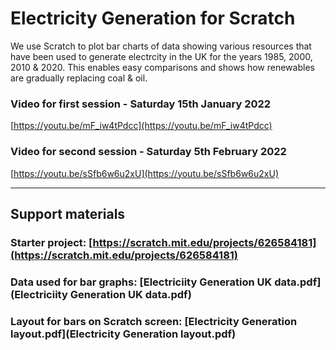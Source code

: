 # Electricity Generation for Scratch

We use Scratch to plot bar charts of data showing various resources that have been used to generate electrcity in the UK for the years 1985, 2000, 2010 & 2020.   This enables easy comparisons and shows how renewables are gradually replacing coal & oil.


### Video for first session - Saturday 15th January 2022

[https://youtu.be/mF_iw4tPdcc](https://youtu.be/mF_iw4tPdcc)

### Video for second session - Saturday 5th February 2022

[https://youtu.be/sSfb6w6u2xU](https://youtu.be/sSfb6w6u2xU)

---

## Support materials

### Starter project: [https://scratch.mit.edu/projects/626584181](https://scratch.mit.edu/projects/626584181)

### Data used for bar graphs: [Electriciity Generation UK data.pdf](Electriciity Generation UK data.pdf)

### Layout for bars on Scratch screen: [Electricity Generation layout.pdf](Electricity Generation layout.pdf)


